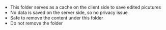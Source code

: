 * This folder serves as a cache on the client side to save edited picutures
* No data is saved on the server side, so no privacy issue
* Safe to remove the content under this folder
* Do not remove the folder
